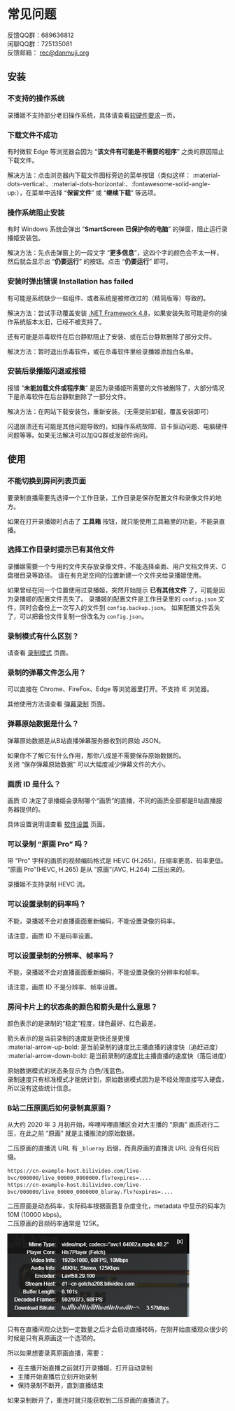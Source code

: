 # 常见问题

<style>.md-content h3:before{content:'Q: ';color:var(--md-accent-fg-color);font-weight:bold}</style>

反馈QQ群：689636812  
闲聊QQ群：725135081  
反馈邮箱： rec@danmuji.org

## 安装

### 不支持的操作系统

录播姬不支持部分老旧操作系统，具体请查看[软硬件要求](./system-requirements.md)一页。

### 下载文件不成功

有时微软 Edge 等浏览器会因为 “**该文件有可能是不需要的程序**” 之类的原因阻止下载文件。

解决方法：点击浏览器内下载文件图标旁边的菜单按钮（类似这样： :material-dots-vertical:、:material-dots-horizontal:、:fontawesome-solid-angle-up:），在菜单中选择 “**保留文件**” 或 “**继续下载**” 等选项。

### 操作系统阻止安装

有时 Windows 系统会弹出 “**SmartScreen 已保护你的电脑**” 的弹窗，阻止运行录播姬安装包。

解决方法：先点击弹窗上的一段文字 “**更多信息**”，这四个字的颜色会不太一样，然后就会显示出 “**仍要运行**” 的按钮。点击 “**仍要运行**” 即可。

### 安装时弹出错误 Installation has failed

有可能是系统缺少一些组件、或者系统是被修改过的（精简版等）导致的。

解决方法：尝试手动覆盖安装 [.NET Framework 4.8](https://dotnet.microsoft.com/zh-cn/download/dotnet-framework/thank-you/net48-offline-installer)，如果安装失败可能是你的操作系统版本太旧，已经不被支持了。

还有可能是杀毒软件在后台静默阻止了安装、或在后台静默删除了部分文件。

解决方法：暂时退出杀毒软件，或在杀毒软件里给录播姬添加白名单。

### 安装后录播姬闪退或报错

报错 “**未能加载文件或程序集**” 是因为录播姬所需要的文件被删除了，大部分情况下是杀毒软件在后台静默删除了一部分文件。

解决方法：在网站下载安装包，重新安装。（无需提前卸载，覆盖安装即可）

闪退崩溃还有可能是其他问题导致的，如操作系统故障、显卡驱动问题、电脑硬件问题等等。如果无法解决可以加QQ群或发邮件询问。

## 使用

### 不能切换到房间列表页面

要录制直播需要先选择一个工作目录，工作目录是保存配置文件和录像文件的地方。

如果在打开录播姬时点击了 **工具箱** 按钮，就只能使用工具箱里的功能，不能录直播。

### 选择工作目录时提示已有其他文件

录播姬需要一个专用的文件夹存放录像文件，不能选择桌面、用户文档文件夹、C盘根目录等路径。
请在有充足空间的位置新建一个文件夹给录播姬使用。

如果曾经在同一个位置使用过录播姬，突然开始提示 **已有其他文件** 了，可能是因为录播姬的配置文件丢失了。
录播姬的配置文件是工作目录里的 `config.json` 文件，同时会备份上一次写入的文件到 `config.backup.json`。
如果配置文件丢失了，可以把备份文件复制一份改名为 `config.json`。

<!-- 设置 -->

### 录制模式有什么区别？

请查看 [录制模式](./record-mode.md) 页面。

### 录制的弹幕文件怎么用？

可以直接在 Chrome、FireFox、Edge 等浏览器里打开。不支持 IE 浏览器。

其他使用方法请查看 [弹幕录制](./danmaku.md) 页面。

### 弹幕原始数据是什么？

弹幕原始数据是从B站直播弹幕服务器收到的原始 JSON。

如果你不了解它有什么作用，那你八成是不需要保存原始数据的。  
关闭 “保存弹幕原始数据” 可以大幅度减少弹幕文件的大小。

### 画质 ID 是什么？

画质 ID 决定了录播姬会录制哪个“画质”的直播，不同的画质全部都是B站直播服务器提供的。

具体设置说明请查看 [软件设置](./settings.md#画质ID) 页面。

### 可以录制 “原画 Pro” 吗？

带 “Pro” 字样的画质的视频编码格式是 HEVC (H.265)，压缩率更高、码率更低。  
“原画 Pro”(HEVC, H.265) 是从 “原画”(AVC, H.264) 二压出来的。

录播姬不支持录制 HEVC 流。

### 可以设置录制的码率吗？

不能，录播姬不会对直播画面重新编码，不能设置录像的码率。

请注意，画质 ID 不是码率设置。

### 可以设置录制的分辨率、帧率吗？

不能，录播姬不会对直播画面重新编码，不能设置录像的分辨率和帧率。

请注意，画质 ID 不是分辨率、帧率设置。

<!-- 录制 -->

### 房间卡片上的状态条的颜色和箭头是什么意思？

颜色表示的是录制的“稳定”程度，绿色最好、红色最差。

箭头表示的是当前录制的速度是更快还是更慢  
:material-arrow-up-bold: 是当前录制的速度比主播直播的速度快（追赶进度）  
:material-arrow-down-bold: 是当前录制的速度比主播直播的速度快（落后进度）

原始数据模式的状态条显示为 白色/浅蓝色。  
录制速度只有标准模式才能统计到，原始数据模式因为是不经处理直接写入硬盘，所以没有这些统计信息。

### B站二压原画后如何录制真原画？

从大约 2020 年 3 月初开始，哔哩哔哩直播区会对大主播的 “原画” 画质进行二压，在此之前 “原画” 就是主播推流的原始数据。

二压原画的直播流 URL 有 `_blueray` 后缀，而真原画的直播流 URL 没有任何后缀。

```http
https://cn-example-host.bilivideo.com/live-bvc/000000/live_00000_0000000.flv?expires=....
https://cn-example-host.bilivideo.com/live-bvc/000000/live_00000_0000000_bluray.flv?expires=....
```

二压原画是动态码率，实际码率根据画面复杂度变化，metadata 中显示的码率为 10M (10000 kbps)。  
二压原画的音频码率通常是 125K。

![二压原画显示的视频信息](../assets/images/user-faq-yuanhuaerya.png)

只有在直播间观众达到一定数量之后才会启动直播转码，在刚开始直播观众很少的时候是只有真原画这一个选项的。

所以如果想要录真原画直播，需要：

- 在主播开始直播之前就打开录播姬、打开自动录制
- 主播开始直播后立刻开始录制
- 保持录制不断开，直到直播结束

如果录制断开了，重连时就只能获取到二压原画的直播流了。

